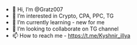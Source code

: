- 👋 Hi, I’m @Gratz007
- 👀 I’m interested in Crypto, CPA, PPC, TG
- 🌱 I’m currently learning - new for me
- 💞️ I’m looking to collaborate on TG channel 
- 📫 How to reach me - https://t.me/Kyshnir_illya

<!---
Gratz007/Gratz007 is a ✨ special ✨ repository because its `README.md` (this file) appears on your GitHub profile.
You can click the Preview link to take a look at your changes.
--->
